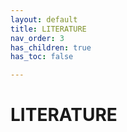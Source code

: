 ```yaml
---
layout: default
title: LITERATURE
nav_order: 3
has_children: true
has_toc: false

---
```


# LITERATURE